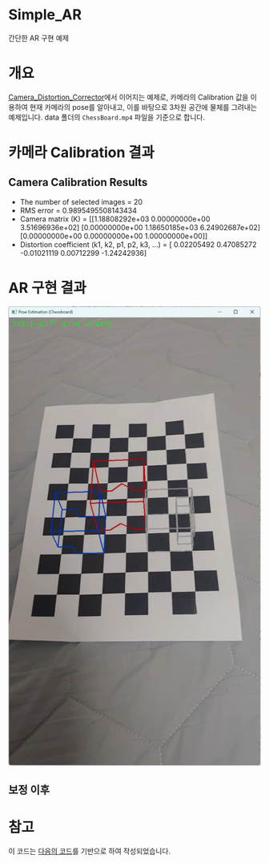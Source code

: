 # Simple_AR
간단한 AR 구현 예제

# 개요
[Camera_Distortion_Corrector](https://github.com/Timeshifts/Camera_Distort_Corrector)에서 이어지는 예제로,
카메라의 Calibration 값을 이용하여 현재 카메라의 pose를 알아내고, 이를 바탕으로 3차원 공간에 물체를 그려내는 예제입니다.
data 폴더의 `ChessBoard.mp4` 파일을 기준으로 합니다.

# 카메라 Calibration 결과
## Camera Calibration Results
* The number of selected images = 20
* RMS error = 0.9895495508143434
* Camera matrix (K) =
[[1.18808292e+03 0.00000000e+00 3.51696936e+02]
 [0.00000000e+00 1.18650185e+03 6.24902687e+02]
 [0.00000000e+00 0.00000000e+00 1.00000000e+00]]
* Distortion coefficient (k1, k2, p1, p2, k3, ...) = [ 0.02205492  0.47085272 -0.01021119  0.00712299 -1.24242936]

# AR 구현 결과
![구현 결과](readme_image/AR_Image.png)
## 보정 이후

# 참고
이 코드는 [다음의 코드](https://github.com/mint-lab/3dv_tutorial/blob/master/examples/pose_estimation_chessboard.py)를 기반으로 하여 작성되었습니다.
